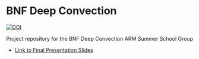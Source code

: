 # BNF Deep Convection

[![DOI](https://zenodo.org/badge/DOI/10.5281/zenodo.15546200.svg)](https://doi.org/10.5281/zenodo.15546200)

Project repository for the BNF Deep Convection ARM Summer School Group

- [Link to Final Presentation Slides](https://docs.google.com/presentation/d/1w3-6NOOVwdFVa9ntpVbruSAh2GrCfoKNVFmcfVTeYmQ/edit?usp=sharing)
